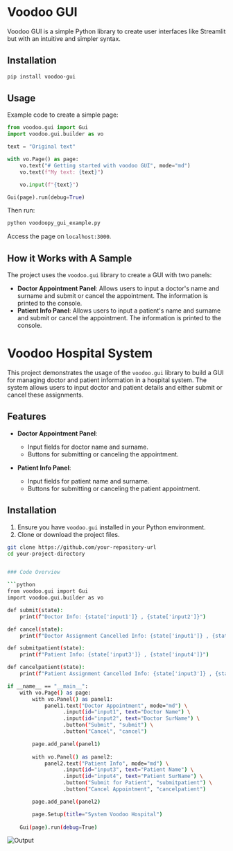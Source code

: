 
# Voodoo GUI

Voodoo GUI is a simple Python library to create user interfaces like Streamlit but with an intuitive and simpler syntax.

## Installation

```bash
pip install voodoo-gui
```

## Usage

Example code to create a simple page:

```python
from voodoo.gui import Gui
import voodoo.gui.builder as vo

text = "Original text"

with vo.Page() as page:
    vo.text("# Getting started with voodoo GUI", mode="md")
    vo.text(f"My text: {text}")

    vo.input(f"{text}")

Gui(page).run(debug=True)
```

Then run:

```bash
python voodoopy_gui_example.py
```

Access the page on `localhost:3000`.
    
## How it Works with A Sample 

The project uses the `voodoo.gui` library to create a GUI with two panels:

- **Doctor Appointment Panel**: Allows users to input a doctor's name and surname and submit or cancel the appointment. The information is printed to the console.
- **Patient Info Panel**: Allows users to input a patient's name and surname and submit or cancel the appointment. The information is printed to the console.

# Voodoo Hospital System

This project demonstrates the usage of the `voodoo.gui` library to build a GUI for managing doctor and patient information in a hospital system. The system allows users to input doctor and patient details and either submit or cancel these assignments.

## Features

- **Doctor Appointment Panel**: 
  - Input fields for doctor name and surname.
  - Buttons for submitting or canceling the appointment.

- **Patient Info Panel**:
  - Input fields for patient name and surname.
  - Buttons for submitting or canceling the patient appointment.

## Installation

1. Ensure you have `voodoo.gui` installed in your Python environment.
2. Clone or download the project files.

```bash
git clone https://github.com/your-repository-url
cd your-project-directory


### Code Overview

```python
from voodoo.gui import Gui
import voodoo.gui.builder as vo

def submit(state):
    print(f"Doctor Info: {state['input1']} , {state['input2']}")

def cancel(state):
    print(f"Doctor Assignment Cancelled Info: {state['input1']} , {state['input2']}")

def submitpatient(state):
    print(f"Patient Info: {state['input3']} , {state['input4']}")

def cancelpatient(state):
    print(f"Patient Assignment Cancelled Info: {state['input3']} , {state['input4']}")

if __name__ == "__main__":
    with vo.Page() as page:
        with vo.Panel() as panel1:
            panel1.text("Doctor Appointment", mode="md") \
                  .input(id="input1", text="Doctor Name") \
                  .input(id="input2", text="Doctor SurName") \
                  .button("Submit", "submit") \
                  .button("Cancel", "cancel")

        page.add_panel(panel1)
        
        with vo.Panel() as panel2:
            panel2.text("Patient Info", mode="md") \
                  .input(id="input3", text="Patient Name") \
                  .input(id="input4", text="Patient SurName") \
                  .button("Submit for Patient", "submitpatient") \
                  .button("Cancel Appointment", "cancelpatient")

        page.add_panel(panel2)

        page.Setup(title="System Voodoo Hospital")
    
    Gui(page).run(debug=True)
```

![Output](sample.png)